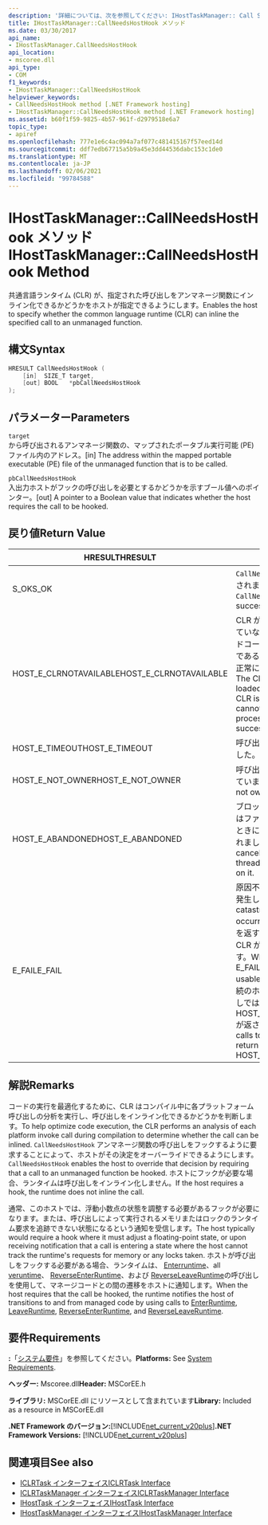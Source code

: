 ```yaml
---
description: '詳細については、次を参照してください: IHostTaskManager:: Call Shosthook メソッド'
title: IHostTaskManager::CallNeedsHostHook メソッド
ms.date: 03/30/2017
api_name:
- IHostTaskManager.CallNeedsHostHook
api_location:
- mscoree.dll
api_type:
- COM
f1_keywords:
- IHostTaskManager::CallNeedsHostHook
helpviewer_keywords:
- CallNeedsHostHook method [.NET Framework hosting]
- IHostTaskManager::CallNeedsHostHook method [.NET Framework hosting]
ms.assetid: b60f1f59-9825-4b57-961f-d2979518e6a7
topic_type:
- apiref
ms.openlocfilehash: 777e1e6c4ac094a7af077c481415167f57eed14d
ms.sourcegitcommit: ddf7edb67715a5b9a45e3dd44536dabc153c1de0
ms.translationtype: MT
ms.contentlocale: ja-JP
ms.lasthandoff: 02/06/2021
ms.locfileid: "99784588"
---
```

# <a name="ihosttaskmanagercallneedshosthook-method"></a><span data-ttu-id="837c4-103">IHostTaskManager::CallNeedsHostHook メソッド</span><span class="sxs-lookup"><span data-stu-id="837c4-103">IHostTaskManager::CallNeedsHostHook Method</span></span>

<span data-ttu-id="837c4-104">共通言語ランタイム (CLR) が、指定された呼び出しをアンマネージ関数にインライン化できるかどうかをホストが指定できるようにします。</span><span class="sxs-lookup"><span data-stu-id="837c4-104">Enables the host to specify whether the common language runtime (CLR) can inline the specified call to an unmanaged function.</span></span>  
  
## <a name="syntax"></a><span data-ttu-id="837c4-105">構文</span><span class="sxs-lookup"><span data-stu-id="837c4-105">Syntax</span></span>  
  
```cpp  
HRESULT CallNeedsHostHook (  
    [in]  SIZE_T target,
    [out] BOOL   *pbCallNeedsHostHook  
);  
```  
  
## <a name="parameters"></a><span data-ttu-id="837c4-106">パラメーター</span><span class="sxs-lookup"><span data-stu-id="837c4-106">Parameters</span></span>  

 `target`  
 <span data-ttu-id="837c4-107">から呼び出されるアンマネージ関数の、マップされたポータブル実行可能 (PE) ファイル内のアドレス。</span><span class="sxs-lookup"><span data-stu-id="837c4-107">[in] The address within the mapped portable executable (PE) file of the unmanaged function that is to be called.</span></span>  
  
 `pbCallNeedsHostHook`  
 <span data-ttu-id="837c4-108">入出力ホストがフックの呼び出しを必要とするかどうかを示すブール値へのポインター。</span><span class="sxs-lookup"><span data-stu-id="837c4-108">[out] A pointer to a Boolean value that indicates whether the host requires the call to be hooked.</span></span>  
  
## <a name="return-value"></a><span data-ttu-id="837c4-109">戻り値</span><span class="sxs-lookup"><span data-stu-id="837c4-109">Return Value</span></span>  
  
|<span data-ttu-id="837c4-110">HRESULT</span><span class="sxs-lookup"><span data-stu-id="837c4-110">HRESULT</span></span>|<span data-ttu-id="837c4-111">説明</span><span class="sxs-lookup"><span data-stu-id="837c4-111">Description</span></span>|  
|-------------|-----------------|  
|<span data-ttu-id="837c4-112">S_OK</span><span class="sxs-lookup"><span data-stu-id="837c4-112">S_OK</span></span>|<span data-ttu-id="837c4-113">`CallNeedsHostHook` 正常に返されました。</span><span class="sxs-lookup"><span data-stu-id="837c4-113">`CallNeedsHostHook` returned successfully.</span></span>|  
|<span data-ttu-id="837c4-114">HOST_E_CLRNOTAVAILABLE</span><span class="sxs-lookup"><span data-stu-id="837c4-114">HOST_E_CLRNOTAVAILABLE</span></span>|<span data-ttu-id="837c4-115">CLR がプロセスに読み込まれていないか、CLR がマネージドコードを実行できない状態であるか、または呼び出しが正常に処理されていません。</span><span class="sxs-lookup"><span data-stu-id="837c4-115">The CLR has not been loaded into a process, or the CLR is in a state in which it cannot run managed code or process the call successfully.</span></span>|  
|<span data-ttu-id="837c4-116">HOST_E_TIMEOUT</span><span class="sxs-lookup"><span data-stu-id="837c4-116">HOST_E_TIMEOUT</span></span>|<span data-ttu-id="837c4-117">呼び出しがタイムアウトしました。</span><span class="sxs-lookup"><span data-stu-id="837c4-117">The call timed out.</span></span>|  
|<span data-ttu-id="837c4-118">HOST_E_NOT_OWNER</span><span class="sxs-lookup"><span data-stu-id="837c4-118">HOST_E_NOT_OWNER</span></span>|<span data-ttu-id="837c4-119">呼び出し元がロックを所有していません。</span><span class="sxs-lookup"><span data-stu-id="837c4-119">The caller does not own the lock.</span></span>|  
|<span data-ttu-id="837c4-120">HOST_E_ABANDONED</span><span class="sxs-lookup"><span data-stu-id="837c4-120">HOST_E_ABANDONED</span></span>|<span data-ttu-id="837c4-121">ブロックされたスレッドまたはファイバーが待機しているときに、イベントが取り消されました。</span><span class="sxs-lookup"><span data-stu-id="837c4-121">An event was canceled while a blocked thread or fiber was waiting on it.</span></span>|  
|<span data-ttu-id="837c4-122">E_FAIL</span><span class="sxs-lookup"><span data-stu-id="837c4-122">E_FAIL</span></span>|<span data-ttu-id="837c4-123">原因不明の致命的なエラーが発生しました。</span><span class="sxs-lookup"><span data-stu-id="837c4-123">An unknown catastrophic failure has occurred.</span></span> <span data-ttu-id="837c4-124">メソッドが E_FAIL を返すと、そのプロセス内で CLR が使用できなくなります。</span><span class="sxs-lookup"><span data-stu-id="837c4-124">When a method returns E_FAIL, the CLR is no longer usable within the process.</span></span> <span data-ttu-id="837c4-125">後続のホストメソッドの呼び出しでは HOST_E_CLRNOTAVAILABLE が返されます。</span><span class="sxs-lookup"><span data-stu-id="837c4-125">Subsequent calls to hosting methods return HOST_E_CLRNOTAVAILABLE.</span></span>|  
  
## <a name="remarks"></a><span data-ttu-id="837c4-126">解説</span><span class="sxs-lookup"><span data-stu-id="837c4-126">Remarks</span></span>  

 <span data-ttu-id="837c4-127">コードの実行を最適化するために、CLR はコンパイル中に各プラットフォーム呼び出しの分析を実行し、呼び出しをインライン化できるかどうかを判断します。</span><span class="sxs-lookup"><span data-stu-id="837c4-127">To help optimize code execution, the CLR performs an analysis of each platform invoke call during compilation to determine whether the call can be inlined.</span></span> <span data-ttu-id="837c4-128">`CallNeedsHostHook` アンマネージ関数の呼び出しをフックするように要求することによって、ホストがその決定をオーバーライドできるようにします。</span><span class="sxs-lookup"><span data-stu-id="837c4-128">`CallNeedsHostHook` enables the host to override that decision by requiring that a call to an unmanaged function be hooked.</span></span> <span data-ttu-id="837c4-129">ホストにフックが必要な場合、ランタイムは呼び出しをインライン化しません。</span><span class="sxs-lookup"><span data-stu-id="837c4-129">If the host requires a hook, the runtime does not inline the call.</span></span>  
  
 <span data-ttu-id="837c4-130">通常、このホストでは、浮動小数点の状態を調整する必要があるフックが必要になります。または、呼び出しによって実行されるメモリまたはロックのランタイム要求を追跡できない状態になるという通知を受信します。</span><span class="sxs-lookup"><span data-stu-id="837c4-130">The host typically would require a hook where it must adjust a floating-point state, or upon receiving notification that a call is entering a state where the host cannot track the runtime's requests for memory or any locks taken.</span></span> <span data-ttu-id="837c4-131">ホストが呼び出しをフックする必要がある場合、ランタイムは、 [Enterruntime](ihosttaskmanager-enterruntime-method.md)、all [veruntime](ihosttaskmanager-leaveruntime-method.md)、 [ReverseEnterRuntime](ihosttaskmanager-reverseenterruntime-method.md)、および [ReverseLeaveRuntime](ihosttaskmanager-reverseleaveruntime-method.md)の呼び出しを使用して、マネージコードとの間の遷移をホストに通知します。</span><span class="sxs-lookup"><span data-stu-id="837c4-131">When the host requires that the call be hooked, the runtime notifies the host of transitions to and from managed code by using calls to [EnterRuntime](ihosttaskmanager-enterruntime-method.md), [LeaveRuntime](ihosttaskmanager-leaveruntime-method.md), [ReverseEnterRuntime](ihosttaskmanager-reverseenterruntime-method.md), and [ReverseLeaveRuntime](ihosttaskmanager-reverseleaveruntime-method.md).</span></span>  
  
## <a name="requirements"></a><span data-ttu-id="837c4-132">要件</span><span class="sxs-lookup"><span data-stu-id="837c4-132">Requirements</span></span>  

 <span data-ttu-id="837c4-133">**:**「[システム要件](../../get-started/system-requirements.md)」を参照してください。</span><span class="sxs-lookup"><span data-stu-id="837c4-133">**Platforms:** See [System Requirements](../../get-started/system-requirements.md).</span></span>  
  
 <span data-ttu-id="837c4-134">**ヘッダー:** Mscoree.dll</span><span class="sxs-lookup"><span data-stu-id="837c4-134">**Header:** MSCorEE.h</span></span>  
  
 <span data-ttu-id="837c4-135">**ライブラリ:** MSCorEE.dll にリソースとして含まれています</span><span class="sxs-lookup"><span data-stu-id="837c4-135">**Library:** Included as a resource in MSCorEE.dll</span></span>  
  
 <span data-ttu-id="837c4-136">**.NET Framework のバージョン:**[!INCLUDE[net_current_v20plus](../../../../includes/net-current-v20plus-md.md)]</span><span class="sxs-lookup"><span data-stu-id="837c4-136">**.NET Framework Versions:** [!INCLUDE[net_current_v20plus](../../../../includes/net-current-v20plus-md.md)]</span></span>  
  
## <a name="see-also"></a><span data-ttu-id="837c4-137">関連項目</span><span class="sxs-lookup"><span data-stu-id="837c4-137">See also</span></span>

- [<span data-ttu-id="837c4-138">ICLRTask インターフェイス</span><span class="sxs-lookup"><span data-stu-id="837c4-138">ICLRTask Interface</span></span>](iclrtask-interface.md)
- [<span data-ttu-id="837c4-139">ICLRTaskManager インターフェイス</span><span class="sxs-lookup"><span data-stu-id="837c4-139">ICLRTaskManager Interface</span></span>](iclrtaskmanager-interface.md)
- [<span data-ttu-id="837c4-140">IHostTask インターフェイス</span><span class="sxs-lookup"><span data-stu-id="837c4-140">IHostTask Interface</span></span>](ihosttask-interface.md)
- [<span data-ttu-id="837c4-141">IHostTaskManager インターフェイス</span><span class="sxs-lookup"><span data-stu-id="837c4-141">IHostTaskManager Interface</span></span>](ihosttaskmanager-interface.md)

